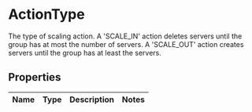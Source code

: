 # ActionType

The type of scaling action. A 'SCALE_IN' action deletes servers until the group has at most the number of servers. A 'SCALE_OUT' action creates servers until the group has at least the servers.
## Properties
| Name | Type | Description | Notes |
| ------------ | ------------- | ------------- | ------------- |


